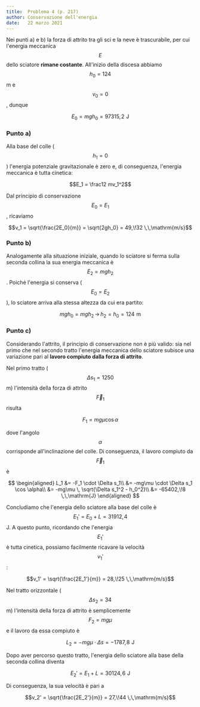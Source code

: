 ```yaml
---
title:  Problema 4 (p. 217)
author: Conservazione dell'energia
date:   22 marzo 2021
---
```


Nei punti a) e b) la forza di attrito tra gli sci e la neve è trascurabile, per cui l'energia meccanica $$E$$ dello sciatore **rimane costante**. All'inizio della discesa abbiamo $$h_0 = 124$$ m e $$v_0 = 0$$, dunque

$$E_0 = mgh_0 = 97315,\!2 \,\,\mathrm{J}$$

### Punto a) ###

Alla base del colle ($$h_1 = 0$$) l'energia potenziale gravitazionale è zero e, di conseguenza, l'energia meccanica è tutta cinetica:

$$E_1 = \frac12 mv_1^2$$

Dal principio di conservazione $$E_0 = E_1$$, ricaviamo

$$v_1 = \sqrt{\frac{2E_0}{m}} = \sqrt{2gh_0} = 49,\!32 \,\,\mathrm{m/s}$$

### Punto b) ###

Analogamente alla situazione iniziale, quando lo sciatore si ferma sulla seconda collina la sua energia meccanica è $$E_2 = mgh_2$$. Poiché l'energia si conserva ($$E_0 = E_2$$), lo sciatore arriva alla stessa altezza da cui era partito:

$$mgh_0 = mgh_2 \, \longrightarrow \, h_2 = h_0 = 124 \,\,\mathrm{m}$$

### Punto c) ###

Considerando l'attrito, il principio di conservazione non è più valido: sia nel primo che nel secondo tratto l'energia meccanica dello sciatore subisce una variazione pari al **lavoro compiuto dalla forza di attrito**.

Nel primo tratto ($$\Delta s_1 = 1250$$ m) l'intensità della forza di attrito $$\vec{F}_1$$ risulta

$$F_1 = mg\mu \cos \alpha$$

dove l'angolo $$\alpha$$ corrisponde all'inclinazione del colle. Di conseguenza, il lavoro compiuto da $$\vec{F}_1$$ è

$$
\begin{aligned}
L_1 &= -F_1 \cdot \Delta s_1\\
    &= -mg\mu \cdot \Delta s_1 \cos \alpha\\
    &= -mg\mu \, \sqrt{\Delta s_1^2 - h_0^2}\\
    &= -65402,\!8 \,\,\mathrm{J}
\end{aligned}
$$

Concludiamo che l'energia dello sciatore alla base del colle è $$E_1' = E_0 + L = 31912,\!4$$ J. A questo punto, ricordando che l'energia $$E_1'$$ è tutta cinetica, possiamo facilmente ricavare la velocità $$v_1'$$:

$$v_1' = \sqrt{\frac{2E_1'}{m}} = 28,\!25 \,\,\mathrm{m/s}$$

Nel tratto orizzontale ($$\Delta s_2 = 34$$ m) l'intensità della forza di attrito è semplicemente $$F_2 = mg\mu$$ e il lavoro da essa compiuto è

$$L_2 = -mg\mu \cdot \Delta s = -1787,\!8 \,\,\mathrm{J}$$

Dopo aver percorso questo tratto, l'energia dello sciatore alla base della seconda collina diventa

$$E_2' = E_1 + L = 30124,\!6 \,\,\mathrm{J}$$

Di conseguenza, la sua velocità è pari a

$$v_2' = \sqrt{\frac{2E_2'}{m}} = 27,\!44 \,\,\mathrm{m/s}$$
